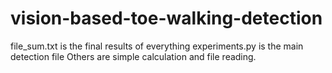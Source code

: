 # vision-based-toe-walking-detection

file_sum.txt is the final results of everything
experiments.py is the main detection file
Others are simple calculation and file reading.
